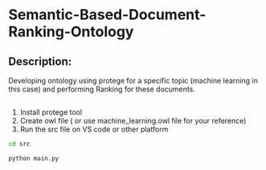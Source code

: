 # Semantic-Based-Document-Ranking-Ontology

## Description:
Developing ontology using protege for a specific topic (machine learning in this case) and performing Ranking for these documents.

##
1. Install protege tool
2. Create owl file ( or use machine_learning.owl file for your reference)
3. Run the src file on VS code or other platform

```bash
cd src
```

```bash
python main.py
